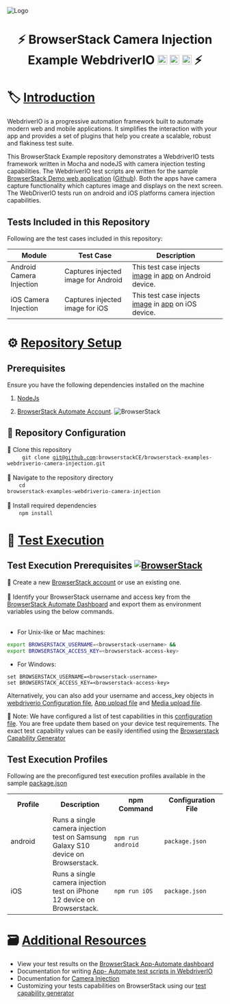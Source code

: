 ![Logo](https://www.browserstack.com/images/static/header-logo.jpg)

# <h1 align="center"> :zap: BrowserStack Camera Injection Example WebdriverIO <a href="https://webdriver.io/"> <img src="https://avatars.githubusercontent.com/u/72550141?s=48&v=4" alt="WebdriverIO" height="22" /></a> <a href="https://nodejs.org/en/"> <img src="https://brandslogos.com/wp-content/uploads/images/large/nodejs-icon-logo.png" alt="nodejs" height="22" /></a> <a href="https://mochajs.org/"><img src="https://brandslogos.com/wp-content/uploads/images/large/mocha-logo.png" alt="mocha" height="22" /></a> :zap:</h1>

# :label: [Introduction](https://github.com/browserstack/browserstack-examples-junit5#introduction)

WebdriverIO is a progressive automation framework built to automate modern web and mobile applications. It simplifies the interaction with your app and provides a set of plugins that help you create a scalable, robust and flakiness test suite.

This BrowserStack Example repository demonstrates a WebdriverIO tests framework written in Mocha and nodeJS with camera injection testing capabilities. The WebdriverIO test scripts are written for the sample [BrowserStack Demo web application](https://bstackdemo.com) ([Github](https://github.com/browserstack/browserstack-demo-app)). Both the apps have camera capture functionality which captures image and displays on the next screen.
The WebDriverIO tests run on android and iOS platforms camera injection capabilities.

## Tests Included in this Repository

Following are the test cases included in this repository:

| Module                   | Test Case                           | Description                                                                                                                                                       |
| ------------------------ | ----------------------------------- | ----------------------------------------------------------------------------------------------------------------------------------------------------------------- |
| Android Camera Injection | Captures injected image for Android | This test case injects [image](test/upload/resources/sample_image/bstack.jpg) in [app](test/upload/resources/sample_app/CameraImage-debug.apk) on Android device. |
| iOS Camera Injection     | Captures injected image for iOS     | This test case injects [image](test/upload/resources/sample_image/bstack.jpg) in [app](test/upload/resources/sample_app/IOSTakePhotoTutorial.ipa) on iOS device.  |

# :gear: [Repository Setup](https://github.com/browserstack/browserstack-examples-junit5#repositorysetup)

## Prerequisites

Ensure you have the following dependencies installed on the machine

1. [NodeJs](https://nodejs.org/en/download/)

2. [BrowserStack Automate Account](https://www.browserstack.com/automate). ![BrowserStack](https://img.shields.io/badge/For-BrowserStackAutomate-orange)

## :wrench: Repository Configuration

:pushpin: Clone this repository
<br/>
&nbsp;&nbsp;&nbsp;&nbsp;&nbsp;&nbsp;
<code> git clone git@github.com:browserstackCE/browserstack-examples-webdriverio-camera-injection.git</code>
<br/> <br/>
:pushpin: Navigate to the repository directory
<br/>
&nbsp;&nbsp;&nbsp;&nbsp;&nbsp;&nbsp;
<code>cd browserstack-examples-webdriverio-camera-injection</code>
<br/> <br/>
:pushpin: Install required dependencies
<br/>
&nbsp;&nbsp;&nbsp;&nbsp;&nbsp;&nbsp;
<code>npm install</code>

# :rocket: [Test Execution](https://github.com/browserstack/browserstack-examples-junit5#testexecution)

## Test Execution Prerequisites [![BrowserStack](https://img.shields.io/badge/For-BrowserStackAutomate-orange)]()

:pushpin: Create a new [BrowserStack account](https://www.browserstack.com/users/sign_up) or use an existing one.
<br/> <br/>
:pushpin: Identify your BrowserStack username and access key from the [BrowserStack Automate Dashboard](https://automate.browserstack.com/) and export them as environment variables using the below commands.
<br/>
&nbsp;&nbsp;&nbsp;&nbsp;&nbsp;&nbsp;

- For Unix-like or Mac machines:

```sh
export BROWSERSTACK_USERNAME=<browserstack-username> &&
export BROWSERSTACK_ACCESS_KEY=<browserstack-access-key>
```

- For Windows:

```shell
set BROWSERSTACK_USERNAME=<browserstack-username>
set BROWSERSTACK_ACCESS_KEY=<browserstack-access-key>
```

Alternatively, you can also add your username and access_key objects in [webdriverio Configuration file](wdio.conf.js), [App upload file](test/upload/app_upload.mjs) and [Media upload file](test/upload/media_upload.mjs).

:page_facing_up: Note: We have configured a list of test capabilities in this [configuration file](wdio.conf.js). You are free update them based on your device test requirements. The exact test capability values can be easily identified using the [Browserstack Capability Generator](https://browserstack.com/automate/capabilities)

## Test Execution Profiles

Following are the preconfigured test execution profiles available in the sample [package.json](package.json)

<table>
 <tr>
  <th width='12%'>Profile</th>
  <th width='10%'>Description</th>
  <th width='10%'>npm Command
  </th>
  <th width='10%'>Configuration File
  </th>
 </tr>
 <tr>
  <td>android
  </td>
  <td>Runs a single camera injection test on Samsung Galaxy S10 device on Browserstack.</td>
  <td><code>npm run android</code></td>
  <td><code>package.json</code></td>
 </tr>
  <tr>
  <td>iOS
   </td>
  <td>Runs a single camera injection test on iPhone 12 device on Browserstack.</td>
  <td><code>npm run iOS</code></td>
  <td><code>package.json</code></td>
 </tr>
</table>

# :card_file_box: [Additional Resources](https://github.com/browserstack/browserstack-examples-junit5#additionalresources)

- View your test results on the [BrowserStack App-Automate dashboard](https://app-automate.browserstack.com/dashboard/v2)
- Documentation for writing [App- Automate test scripts in WebdriverIO](https://www.browserstack.com/docs/app-automate/appium/getting-started/nodejs/webdriverio)
- Documentation for [Camera Injection](https://www.browserstack.com/docs/app-automate/appium/advanced-features/camera-image-injection)
- Customizing your tests capabilities on BrowserStack using our [test capability generator](https://www.browserstack.com/app-automate/capabilities)
